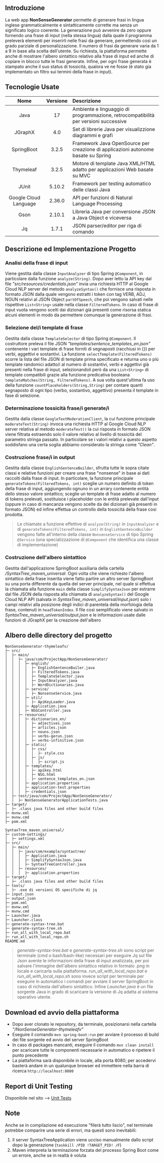 ## **Introduzione**

La web app **NonSenseGenerator** permette di generare frasi in lingua inglese grammaticalmente e sintatticamente corrette ma senza un significato logico coerente. La generazione può avvenire da zero oppure fornendo una frase di input (nella stessa lingua) dalla quale il programma preleverà elementi per inserirli nelle frasi da generare, permettendo così un grado parziale di personalizzazione. Il numero di frasi da generare varia da 1 a 9 in base alla scelta dell'utente. Su richiesta, la piattaforma permette anche di mostrare l'albero sintattico relativo alla frase di input ed anche di copiare in blocco tutte le frasi generate. Infine, per ogni frase generata è stampato anche il suo status di tossicità, qualora ve ne fosse (è stato gia implementato un filtro sui termini della frase in input).

## **Tecnologie Usate**

|Nome                  |Versione  |Descrizione                                                                       |
|:--------------------:|:--------:|:---------------------------------------------------------------------------------|
|Java                  |17        |Ambiente e linguaggio di programmazione, retrocompatibilità per versioni successive|    
|JGraphX               |4.0       |Set di librerie Java per visualizzione diagrammi e grafi                          |
|SpringBoot            |3.2.5     |Framework Java OpenSource per creazione di applicazioni autonome basate su Spring |
|Thymeleaf             |3.2.5     |Motore di template Java XML/HTML adatto per applicazioni Web basate su MVC        |
|JUnit                 |5.10.2    |Framework per testing automatico delle classi Java                                |
|Google Cloud Language |2.36.0    |API per funzioni di Natural Language Processing                                   |
|Gson                  |2.10.1    |Libreria Java per conversione JSON a Java Object e viceversa                      |
|Jq                    |1.7.1     |JSON parser/editor per riga di comando                                            |



## **Descrizione ed Implementazione Progetto**

### Analisi della frase di input

Viene gestita dalla classe `InputAnalyzer` di tipo Spring `@Component`, in particolare dalla funzione `analyze(String)`. Dopo aver letto la API key dal file _"src/resources/credentials.json"_ invia una richiesta HTTP al Google Cloud NLP server del metodo `analyzeSyntax()` che fornisce una risposta in formato JSON dalla quale vengono estratti i token con tag VERB, ADJ, NOUN relativi al JSON Object `partOfSpeech`, che poi vengono salvati nelle rispettive `List<String>` usate nella classe `FilteredTokens`. In caso di frase di input vuota vengono scelti dai dizionari già presenti come risorsa statica alcuni elementi in modo da permettere comunque la generazione di frasi. 

### Selezione del/i template di frase

Gestita dalla classe `TemplateSelector` di tipo Spring `@Component`. Il costruttore preleva il file JSON *"templates/sentence_templates_en.json"* contenente i vari template di frase forniti di segnaposti (racchiusi in {}) per verbi, aggettivi e sostantivi. La funzione `selectTemplate(FilteredTokens)` scorre la lista del file JSON di template prima specificato e returna uno o più template randomici adatto/i al numero di sostantivi, verbi e aggettivi già presenti nella frase di input, selezionandoli però da una `List<String>` di template compatibili grazie alla funzione predicativa booleana `templateMatches(String, FilteredTokens)`. A sua volta quest'ultima fa uso della funzione `countPlaceholders(String,String)` per contare quanti segnaposto di ogni tipo (verbo, sostantivo, aggettivo) presenta il template in fase di selezione.

### Determinazione tossicità frase/i generate/i

Gestita dalla classe `GoogleTextModerationClient`, la cui funzione principale `moderateText(String)` invoca una richiesta HTTP al Google Cloud NLP server relativa al metodo `moderateText()` la cui risposta in formato JSON viene filtrata estraendo solo il valore relativo al livello di tossicità del parametro stringa passato. In particolare se i valori relativi a questo aspetto soddisfano una certa soglia abbiamo considerato la stringa come _"Clean"_.

### Costruzione frase/i in output

Gestita dalla classe `EnglishSentenceBuilder`, sfrutta tutte le sopra citate classi e relative funzioni per creare una frase "nonsense" in base ai dati raccolti dalla frase di input. In particolare, la funzione principale `generateTokens(FilteredTokens, int)` sceglie un numero definito di token della frase di input, aggiungendo ognuno in un arrary contenente entità dello stesso valore sintattico; sceglie un template di frase adatto al numero di tokens prelevati, sostituisce i placeholder con le entità prelevate dall'input (oppure in caso di mancanza vengono scelte da dei dizionari già presenti in formato JSON) ed infine effettua un controllo della tossicità della frase cosi prodotta.

> Le chiamate a funzione effettive di `analyze(String)` in `InputAnalyzer` e di `generateTokens(FilteredTokens, int)` in `EnglishSentenceBuilder` vengono fatte all'interno della classe `NonsenseService` di tipo Spring `@Service` (una specializzazione di `@Component` che identifica una classe di implementazione)

### Costruzione dell'albero sintattico
Gestita dall'applicazione SpringBoot ausiliaria della cartella */SyntaxTree_maven_universal*. Ogni volta che viene richiesto l'albero sintattico della frase inserita viene fatto partire un altro server SpringBoot su una porta differente da quella del server principale, nel quale si effettua la chiamata alla funzione `main` della classe `SimplifySyntaxJson` per estrarre dal file JSON della risposta alla chiamata di `analyzeSyntax()` del Google Cloud NLP API (salvata in *SyntaxTree_maven_universal/input.json*) solo i campi relativi alla posizione degli indici di parentela della morfologia della frase, contenuti in `headTokenIndex`. Il file così semplificato viene salvato in *SyntaxTree_maven_universal/output.json* e le informazioni usate dalle funzioni di JGraphX per la creazione dell'albero 

## Albero delle directory del progetto

```
NonSenseGenerator-thymeleafv/
├─ src/
│  ├─ main/
│  │  ├─ java/com/ProjectApp/NonSenseGenerator/
│  │  │  ├─ english/
│  │  │  │  ├─ EnglishSentenceBuiler.java
│  │  │  │  ├─ FilteredTokens.java
│  │  │  │  ├─ TemplateSelector.java
│  │  │  │  ├─ InputAnalyzer.java
│  │  │  │  ├─ WordDictionaries.java
│  │  │  ├─ service/
│  │  │  │  ├─ NonsenseService.java
│  │  │  ├─ util/
│  │  │  │  ├─ ApiKeyLoader.java
│  │  │  ├─ Application.java
│  │  │  ├─ NSGController.java
│  │  ├─ resources/
│  │  │  ├─ dictionaries_en/
│  │  │  │  ├─ adjectives.json
│  │  │  │  ├─ articles.json
│  │  │  │  ├─ nouns.json
│  │  │  │  ├─ verbs-gerun.json
│  │  │  │  ├─ verbs-infinitive.json
│  │  │  ├─ static/
│  │  │  │  ├─ css/
│  │  │  │  │  ├─ style.css
│  │  │  │  ├─ js/
│  │  │  │  │  ├─ script.js
│  │  │  ├─ templates/
│  │  │  │  ├─ apikey.html
│  │  │  │  ├─ NSG.html
│  │  │  │  ├─ sentence_templates_en.json
│  │  │  ├─ application.properties
│  │  │  ├─ application-test.properties
│  │  │  ├─ credentials.json
│  ├─ test/java/com/ProjectApp/NonSenseGenerator/
│  │  ├─ NonSenseGeneratorApplicationTests.java
├─ target/
│  ├─ .class java files and other build files
├─ mvnw.xml
├─ mvnw.cmd
├─ pom.xml
```
```
SyntaxTree_maven_universal/
├─ custom-settings/
│  ├─ settings.xml
├─ src/
│  ├─ main/
│  │  ├─ java/com/example/syntaxtree/ 
│  │  │  ├─ Application.java
│  │  │  ├─ SimplifySyntaxJson.java
│  │  │  ├─ SyntaxTreeController.java
│  │  ├─ resources/
│  │  │  ├─ application.properties
├─ target/
│  ├─ .class java files and other build files
├─ tools/
│  ├─ .exe di versioni OS specifiche di jq
├─ input.json
├─ output.json
├─ pom.xml
├─ mvnw.xml
├─ mvnw.cmd
├─ Launcher.java
├─ Launcher.class
├─ generate-syntax-tree.bat
├─ generate-syntax-tree.sh
├─ run_all_with_local_repo.bat
├─ run_all_with_local_repo.sh
README.md
```
> *generate-syntax-tree.bat* e *generate-syntax-tree.sh* sono script per terminale (cmd o bash/bash-like) necessari per eseguire Jq sul file Json avente le informazioni della frase di input analizzata, per poi salvare l'immagine dell'albero sintattico relativo in formato .png in locale e caricarla sulla piattaforma. *run_all_with_local_repo.bat* e *run_all_with_local_repo.sh* sono invece script per terminale per eseguire in automatico i comandi per avviare il server SpringBoot in caso di richiesta dell'albero sintattico. Infine *Launcher.java* è un file sorgente Java in grado di scaricare la versione di Jq adatta al sistema operativo utente.


## **Download ed avvio della piattaforma**

- Dopo aver clonato le repository, da terminale, posizionarsi nella cartella *"/NonSenseGenerator-thymeleafv"* 
- Eseguire il comando `mvn spring-boot:run` per avviare il processo di build dei file sorgente ed avvio del server SpringBoot
- In caso di packages mancanti, eseguire il comando `mvn clean install` per scaricare tutte le componenti necessarie in automatico e ripetere il punto precedente
- La piattaforma sarà disponibile in locale, alla porta 8080; per accedervi basterà andare in un qualunque browser ed immettere nella barra di ricerca `http://localhost:8080` 


## Report di Unit Testing

Disponibile nel sito --> [Unit Tests](https://lourenzi.github.io/NSG/TestResults.html)

## Note

Anche se in compilazione ed esecuzione "filerà tutto liscio", nel terminale potrebbe comparire una serie di errori, ma questi sono inevitabili:
1. Il server SyntaxTreeApplication viene ucciso manualmente dallo script dopo la generazione (`taskkill /PID !TARGET_PID! /F`)
2. Maven interpreta la terminazione forzata del processo Spring Boot come un errore, anche se in realtà è voluta
